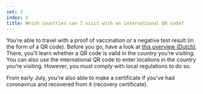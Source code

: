 ```yaml
---
set: 3
index: 5
title: Which countries can I visit with an international QR code?
---
```

You’re able to travel with a proof of vaccination or a negative test result (in the form of a QR code). Before you go, have a look at <a href="https://www.nederlandwereldwijd.nl/reizen-naar-het-buitenland" rel="noopener noreferrer" target="_blank" hreflang="nl">this overview (Dutch)</a>. There, you’ll learn whether a QR code is valid in the country you’re visiting. You can also use the international QR code to enter locations in the country you’re visiting. However, you must comply with local regulations to do so.  
 
From early July, you’re also able to make a certificate if you’ve had coronavirus and recovered from it (recovery certificate).
